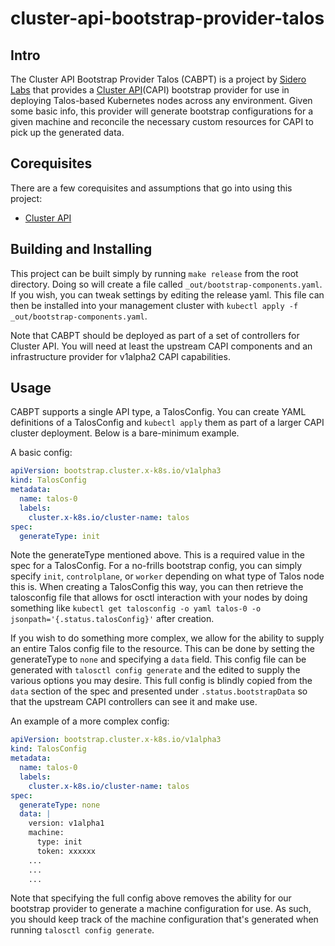 # cluster-api-bootstrap-provider-talos

## Intro

The Cluster API Bootstrap Provider Talos (CABPT) is a project by [Sidero Labs](https://www.siderolabs.com/) that provides a [Cluster API](https://github.com/kubernetes-sigs/cluster-api)(CAPI) bootstrap provider for use in deploying Talos-based Kubernetes nodes across any environment.
Given some basic info, this provider will generate bootstrap configurations for a given machine and reconcile the necessary custom resources for CAPI to pick up the generated data.

## Corequisites

There are a few corequisites and assumptions that go into using this project:

- [Cluster API](https://github.com/kubernetes-sigs/cluster-api)

## Building and Installing

This project can be built simply by running `make release` from the root directory.
Doing so will create a file called `_out/bootstrap-components.yaml`.
If you wish, you can tweak settings by editing the release yaml.
This file can then be installed into your management cluster with `kubectl apply -f _out/bootstrap-components.yaml`.

Note that CABPT should be deployed as part of a set of controllers for Cluster API.
You will need at least the upstream CAPI components and an infrastructure provider for v1alpha2 CAPI capabilities.

## Usage

CABPT supports a single API type, a TalosConfig.
You can create YAML definitions of a TalosConfig and `kubectl apply` them as part of a larger CAPI cluster deployment.
Below is a bare-minimum example.

A basic config:

```yaml
apiVersion: bootstrap.cluster.x-k8s.io/v1alpha3
kind: TalosConfig
metadata:
  name: talos-0
  labels:
    cluster.x-k8s.io/cluster-name: talos
spec:
  generateType: init
```

Note the generateType mentioned above.
This is a required value in the spec for a TalosConfig.
For a no-frills bootstrap config, you can simply specify `init`, `controlplane`, or `worker` depending on what type of Talos node this is.
When creating a TalosConfig this way, you can then retrieve the talosconfig file that allows for osctl interaction with your nodes by doing something like `kubectl get talosconfig -o yaml talos-0 -o jsonpath='{.status.talosConfig}'` after creation.

If you wish to do something more complex, we allow for the ability to supply an entire Talos config file to the resource.
This can be done by setting the generateType to `none` and specifying a `data` field.
This config file can be generated with `talosctl config generate` and the edited to supply the various options you may desire.
This full config is blindly copied from the `data` section of the spec and presented under `.status.bootstrapData` so that the upstream CAPI controllers can see it and make use.

An example of a more complex config:

```yaml
apiVersion: bootstrap.cluster.x-k8s.io/v1alpha3
kind: TalosConfig
metadata:
  name: talos-0
  labels:
    cluster.x-k8s.io/cluster-name: talos
spec:
  generateType: none
  data: |
    version: v1alpha1
    machine:
      type: init
      token: xxxxxx
    ...
    ...
    ...
```

Note that specifying the full config above removes the ability for our bootstrap provider to generate a machine configuration for use.
As such, you should keep track of the machine configuration that's generated when running `talosctl config generate`.
